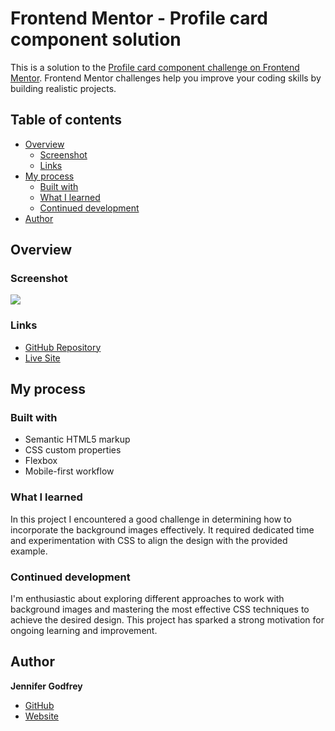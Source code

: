 # Frontend Mentor - Profile card component solution

This is a solution to the [Profile card component challenge on Frontend Mentor](https://www.frontendmentor.io/challenges/profile-card-component-cfArpWshJ). Frontend Mentor challenges help you improve your coding skills by building realistic projects. 

## Table of contents

- [Overview](#overview)
  - [Screenshot](#screenshot)
  - [Links](#links)
- [My process](#my-process)
  - [Built with](#built-with)
  - [What I learned](#what-i-learned)
  - [Continued development](#continued-development)
- [Author](#author)
## Overview

### Screenshot

![](/profile-card-component-main/images/frontendmentor-profilecard.png)

### Links

- [GitHub Repository](https://github.com/jenieg/Profile-Card-Design)
- [Live Site](https://jenieg.github.io/Profile-Card-Design/)

## My process

### Built with

- Semantic HTML5 markup
- CSS custom properties
- Flexbox
- Mobile-first workflow

### What I learned

In this project I encountered a good challenge in determining how to incorporate the background images effectively. It required dedicated time and experimentation with CSS to align the design with the provided example.

### Continued development

I'm enthusiastic about exploring different approaches to work with background images and mastering the most effective CSS techniques to achieve the desired design. This project has sparked a strong motivation for ongoing learning and improvement.

## Author
**Jennifer Godfrey**
- [GitHub](https://github.com/jenieg)
- [Website](https://jenie.netlify.app/)

